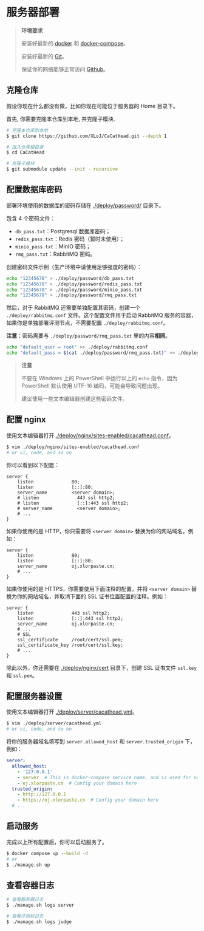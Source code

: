 # 服务器部署

> **环境要求**
>
> 安装好最新的 [docker](https://www.docker.com/) 和 [docker-compose](https://docs.docker.com/compose/)。
>
> 安装好最新的 [Git](https://git-scm.com/)。
>
> 保证你的网络能够正常访问 [Github](https://github.com/)。

## 克隆仓库

假设你现在什么都没有做，比如你现在可能位于服务器的 Home 目录下。

首先, 你需要克隆本仓库到本地, 并克隆子模块.

```bash
# 克隆本仓库到本地
$ git clone https://github.com/XLoJ/CaCatHead.git --depth 1

# 进入仓库根目录
$ cd CaCatHead

# 克隆子模块
$ git submodule update --init --recursive
```

## 配置数据库密码

部署环境使用的数据库的密码存储在 [./deploy/password/](https://github.com/XLoJ/CaCatHead/tree/main/deploy/password) 目录下。

包含 4 个密码文件：

+ `db_pass.txt`：Postgresql 数据库密码；
+ `redis_pass.txt`：Redis 密码（暂时未使用）；
+ `minio_pass.txt`：MinIO 密码；
+ `rmq_pass.txt`：RabbitMQ 密码。

创建密码文件示例（生产环境中请使用足够强度的密码）：

```bash
echo "12345678" > ./deploy/password/db_pass.txt
echo "12345678" > ./deploy/password/redis_pass.txt
echo "12345678" > ./deploy/password/minio_pass.txt
echo "12345678" > ./deploy/password/rmq_pass.txt
```

然后，对于 RabbitMQ 还需要单独配置其密码，创建一个 `./deploy/rabbitmq.conf` 文件。这个配置文件用于启动 RabbitMQ 服务的容器，如果你是单独部署评测节点，不需要配置 `./deploy/rabbitmq.conf`。

**注意**：密码需要与 `./deploy/password/rmq_pass.txt` 里的内容**相同**。

```bash
echo "default_user = root" >> ./deploy/rabbitmq.conf
echo "default_pass = $(cat ./deploy/password/rmq_pass.txt)" >> ./deploy/rabbitmq.conf
```

> **注意**
>
> 不要在 Windows 上的 PowerShell 中运行以上的 `echo` 指令，因为 PowerShell 默认使用 UTF-16 编码，可能会导致问题出现。
>
> 建议使用一些文本编辑器创建这些密码文件。

## 配置 nginx

使用文本编辑器打开 [./deploy/nginx/sites-enabled/cacathead.conf](https://github.com/XLoJ/CaCatHead/blob/main/deploy/nginx/sites-enabled/cacathead.conf)。

```bash
$ vim ./deploy/nginx/sites-enabled/cacathead.conf
# or vi, code, and so on
```

你可以看到以下配置：

```nginx
server {
    listen              80;
    listen              [::]:80;
    server_name         <server domain>;
    # listen              443 ssl http2;
    # listen              [::]:443 ssl http2;
    # server_name         <server domain>;
    # ...
}
```

如果你使用的是 HTTP，你只需要将 `<server domain>` 替换为你的网站域名。例如：

```nginx
server {
    listen              80;
    listen              [::]:80;
    server_name         oj.xlorpaste.cn;
    # ...
}
```

如果你使用的是 HTTPS，你需要使用下面注释的配置，并将 `<server domain>` 替换为你的网站域名，并取消下面的 SSL 证书位置配置的注释。例如：

```nginx
server {
    listen              443 ssl http2;
    listen              [::]:443 ssl http2;
    server_name         oj.xlorpaste.cn;
    # ...
    # SSL
    ssl_certificate     /root/cert/ssl.pem;
    ssl_certificate_key /root/cert/ssl.key;
    # ...
}
```

除此以外，你还需要在 [./deploy/nginx/cert](https://github.com/XLoJ/CaCatHead/blob/main/deploy/nginx/cert) 目录下，创建 SSL 证书文件 `ssl.key` 和 `ssl.pem`。

## 配置服务器设置

使用文本编辑器打开 [./deploy/server/cacathead.yml](https://github.com/XLoJ/CaCatHead/blob/main/deploy/server/cacathead.yml)。

```bash
$ vim ./deploy/server/cacathead.yml
# or vi, code, and so on
```

将你的服务器域名填写到 `server.allowed_host` 和 `server.trusted_origin` 下，例如：

```yaml
server:
  allowed_host:
    - '127.0.0.1'
    - server  # This is docker-compose service name, and is used for nginx
    - oj.xlorpaste.cn  # Config your domain here
  trusted_origin:
    - http://127.0.0.1
    - https://oj.xlorpaste.cn  # Config your domain here
  # ...
```

## 启动服务

完成以上所有配置后，你可以启动服务了。

```bash
$ docker compose up --build -d
# or
$ ./manage.sh up
```

## 查看容器日志

```bash
# 查看服务器日志
$ ./manage.sh logs server

# 查看评测机日志
$ ./manage.sh logs judge
```
